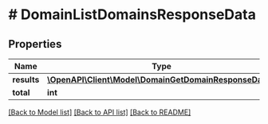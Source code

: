 # # DomainListDomainsResponseData

## Properties

Name | Type | Description | Notes
------------ | ------------- | ------------- | -------------
**results** | [**\OpenAPI\Client\Model\DomainGetDomainResponseData[]**](DomainGetDomainResponseData.md) |  | [optional]
**total** | **int** |  | [optional]

[[Back to Model list]](../../README.md#models) [[Back to API list]](../../README.md#endpoints) [[Back to README]](../../README.md)
